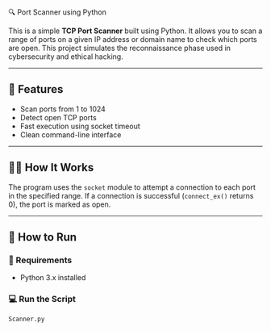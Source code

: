 🔍 Port Scanner using Python

This is a simple **TCP Port Scanner** built using Python. It allows you to scan a range of ports on a given IP address or domain name to check which ports are open. This project simulates the reconnaissance phase used in cybersecurity and ethical hacking.

---

## 📌 Features

- Scan ports from 1 to 1024
- Detect open TCP ports
- Fast execution using socket timeout
- Clean command-line interface

---

## 🧑‍💻 How It Works

The program uses the `socket` module to attempt a connection to each port in the specified range. If a connection is successful (`connect_ex()` returns 0), the port is marked as open.

---

## 🚀 How to Run

### 🔧 Requirements
- Python 3.x installed

### 💻 Run the Script
```bash
Scanner.py
